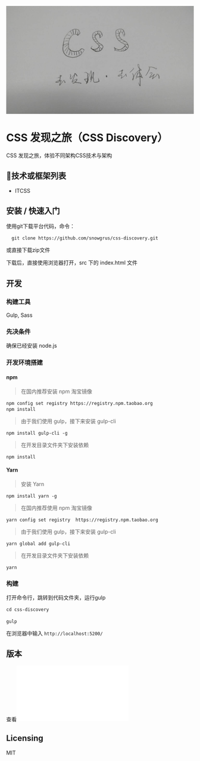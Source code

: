 ![Logo](src/assets/images/logo.jpg)

# CSS 发现之旅（CSS Discovery）

CSS 发现之旅，体验不同架构CSS技术与架构

## 技术或框架列表

- ITCSS

## 安装 / 快速入门

使用git下载平台代码，命令：

```shell
  git clone https://github.com/snowgrus/css-discovery.git
```

或直接下载zip文件

下载后，直接使用浏览器打开，src 下的 index.html 文件

## 开发

### 构建工具

Gulp, Sass

### 先决条件

确保已经安装 node.js

### 开发环境搭建

#### npm

> 在国内推荐安装 npm 淘宝镜像

```shell
npm config set registry https://registry.npm.taobao.org
npm install
```

> 由于我们使用 gulp，接下来安装 gulp-cli

```shell
npm install gulp-cli -g
```

> 在开发目录文件夹下安装依赖

```shell
npm install
```

#### Yarn

> 安装 Yarn

```shell
npm install yarn -g
```

> 在国内推荐使用 npm 淘宝镜像

```shell
yarn config set registry  https://registry.npm.taobao.org
```

> 由于我们使用 gulp，接下来安装 gulp-cli

```shell
yarn global add gulp-cli
```

> 在开发目录文件夹下安装依赖

```shell
yarn
```

### 构建

打开命令行，跳转到代码文件夹，运行gulp

```shell
cd css-discovery

gulp
```

在浏览器中输入 ```http://localhost:5200/```

## 版本

查看![版本修改记录](CHANGELOG.md)

## Licensing

MIT

